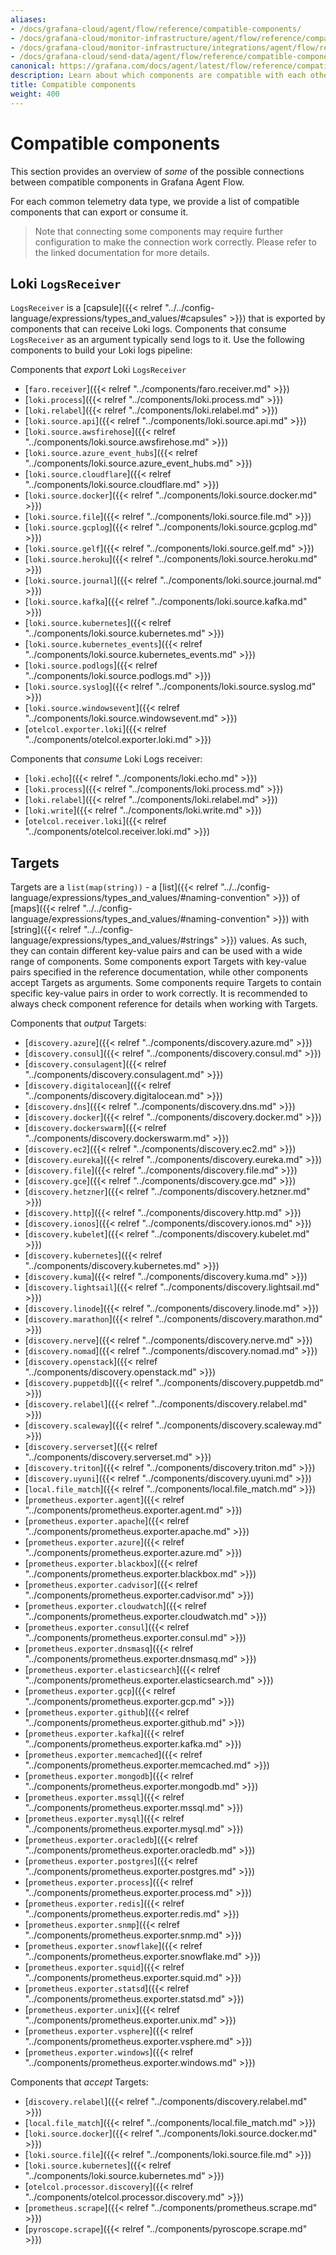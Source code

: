 ```yaml
---
aliases:
- /docs/grafana-cloud/agent/flow/reference/compatible-components/
- /docs/grafana-cloud/monitor-infrastructure/agent/flow/reference/compatible-components/
- /docs/grafana-cloud/monitor-infrastructure/integrations/agent/flow/reference/compatible-components/
- /docs/grafana-cloud/send-data/agent/flow/reference/compatible-components/
canonical: https://grafana.com/docs/agent/latest/flow/reference/compatible-components/
description: Learn about which components are compatible with each other in Grafana Agent Flow
title: Compatible components
weight: 400
---
```


# Compatible components

This section provides an overview of _some_ of the possible connections between 
compatible components in Grafana Agent Flow. 

For each common telemetry data type, we provide a list of compatible components
that can export or consume it.

> Note that connecting some components may require further configuration to make
> the connection work correctly. Please refer to the linked documentation for more
> details.

## Loki `LogsReceiver`

`LogsReceiver` is a [capsule]({{< relref "../../config-language/expressions/types_and_values/#capsules" >}})
that is exported by components that can receive Loki logs. Components that
consume `LogsReceiver` as an argument typically send logs to it. Use the
following components to build your Loki logs pipeline:

Components that _export_ Loki `LogsReceiver`
- [`faro.receiver`]({{< relref "../components/faro.receiver.md" >}})
- [`loki.process`]({{< relref "../components/loki.process.md" >}})
- [`loki.relabel`]({{< relref "../components/loki.relabel.md" >}})
- [`loki.source.api`]({{< relref "../components/loki.source.api.md" >}})
- [`loki.source.awsfirehose`]({{< relref "../components/loki.source.awsfirehose.md" >}})
- [`loki.source.azure_event_hubs`]({{< relref "../components/loki.source.azure_event_hubs.md" >}})
- [`loki.source.cloudflare`]({{< relref "../components/loki.source.cloudflare.md" >}})
- [`loki.source.docker`]({{< relref "../components/loki.source.docker.md" >}})
- [`loki.source.file`]({{< relref "../components/loki.source.file.md" >}})
- [`loki.source.gcplog`]({{< relref "../components/loki.source.gcplog.md" >}})
- [`loki.source.gelf`]({{< relref "../components/loki.source.gelf.md" >}})
- [`loki.source.heroku`]({{< relref "../components/loki.source.heroku.md" >}})
- [`loki.source.journal`]({{< relref "../components/loki.source.journal.md" >}})
- [`loki.source.kafka`]({{< relref "../components/loki.source.kafka.md" >}})
- [`loki.source.kubernetes`]({{< relref "../components/loki.source.kubernetes.md" >}})
- [`loki.source.kubernetes_events`]({{< relref "../components/loki.source.kubernetes_events.md" >}})
- [`loki.source.podlogs`]({{< relref "../components/loki.source.podlogs.md" >}})
- [`loki.source.syslog`]({{< relref "../components/loki.source.syslog.md" >}})
- [`loki.source.windowsevent`]({{< relref "../components/loki.source.windowsevent.md" >}})
- [`otelcol.exporter.loki`]({{< relref "../components/otelcol.exporter.loki.md" >}})


Components that _consume_ Loki Logs receiver:
- [`loki.echo`]({{< relref "../components/loki.echo.md" >}})
- [`loki.process`]({{< relref "../components/loki.process.md" >}})
- [`loki.relabel`]({{< relref "../components/loki.relabel.md" >}})
- [`loki.write`]({{< relref "../components/loki.write.md" >}})
- [`otelcol.receiver.loki`]({{< relref "../components/otelcol.receiver.loki.md" >}})


## Targets

Targets are a `list(map(string))` - a [list]({{< relref "../../config-language/expressions/types_and_values/#naming-convention" >}}) of [maps]({{< relref "../../config-language/expressions/types_and_values/#naming-convention" >}}) with [string]({{< relref "../../config-language/expressions/types_and_values/#strings" >}}) values. As such, 
they can contain different key-value pairs and can be used with a wide range of 
components. Some components export Targets with key-value pairs specified in
the reference documentation, while other components accept Targets as arguments.
Some components require Targets to contain specific key-value pairs in order
to work correctly. It is recommended to always check component reference for 
details when working with Targets.

Components that _output_ Targets:
- [`discovery.azure`]({{< relref "../components/discovery.azure.md" >}})
- [`discovery.consul`]({{< relref "../components/discovery.consul.md" >}})
- [`discovery.consulagent`]({{< relref "../components/discovery.consulagent.md" >}})
- [`discovery.digitalocean`]({{< relref "../components/discovery.digitalocean.md" >}})
- [`discovery.dns`]({{< relref "../components/discovery.dns.md" >}})
- [`discovery.docker`]({{< relref "../components/discovery.docker.md" >}})
- [`discovery.dockerswarm`]({{< relref "../components/discovery.dockerswarm.md" >}})
- [`discovery.ec2`]({{< relref "../components/discovery.ec2.md" >}})
- [`discovery.eureka`]({{< relref "../components/discovery.eureka.md" >}})
- [`discovery.file`]({{< relref "../components/discovery.file.md" >}})
- [`discovery.gce`]({{< relref "../components/discovery.gce.md" >}})
- [`discovery.hetzner`]({{< relref "../components/discovery.hetzner.md" >}})
- [`discovery.http`]({{< relref "../components/discovery.http.md" >}})
- [`discovery.ionos`]({{< relref "../components/discovery.ionos.md" >}})
- [`discovery.kubelet`]({{< relref "../components/discovery.kubelet.md" >}})
- [`discovery.kubernetes`]({{< relref "../components/discovery.kubernetes.md" >}})
- [`discovery.kuma`]({{< relref "../components/discovery.kuma.md" >}})
- [`discovery.lightsail`]({{< relref "../components/discovery.lightsail.md" >}})
- [`discovery.linode`]({{< relref "../components/discovery.linode.md" >}})
- [`discovery.marathon`]({{< relref "../components/discovery.marathon.md" >}})
- [`discovery.nerve`]({{< relref "../components/discovery.nerve.md" >}})
- [`discovery.nomad`]({{< relref "../components/discovery.nomad.md" >}})
- [`discovery.openstack`]({{< relref "../components/discovery.openstack.md" >}})
- [`discovery.puppetdb`]({{< relref "../components/discovery.puppetdb.md" >}})
- [`discovery.relabel`]({{< relref "../components/discovery.relabel.md" >}})
- [`discovery.scaleway`]({{< relref "../components/discovery.scaleway.md" >}})
- [`discovery.serverset`]({{< relref "../components/discovery.serverset.md" >}})
- [`discovery.triton`]({{< relref "../components/discovery.triton.md" >}})
- [`discovery.uyuni`]({{< relref "../components/discovery.uyuni.md" >}})
- [`local.file_match`]({{< relref "../components/local.file_match.md" >}})
- [`prometheus.exporter.agent`]({{< relref "../components/prometheus.exporter.agent.md" >}})
- [`prometheus.exporter.apache`]({{< relref "../components/prometheus.exporter.apache.md" >}})
- [`prometheus.exporter.azure`]({{< relref "../components/prometheus.exporter.azure.md" >}})
- [`prometheus.exporter.blackbox`]({{< relref "../components/prometheus.exporter.blackbox.md" >}})
- [`prometheus.exporter.cadvisor`]({{< relref "../components/prometheus.exporter.cadvisor.md" >}})
- [`prometheus.exporter.cloudwatch`]({{< relref "../components/prometheus.exporter.cloudwatch.md" >}})
- [`prometheus.exporter.consul`]({{< relref "../components/prometheus.exporter.consul.md" >}})
- [`prometheus.exporter.dnsmasq`]({{< relref "../components/prometheus.exporter.dnsmasq.md" >}})
- [`prometheus.exporter.elasticsearch`]({{< relref "../components/prometheus.exporter.elasticsearch.md" >}})
- [`prometheus.exporter.gcp`]({{< relref "../components/prometheus.exporter.gcp.md" >}})
- [`prometheus.exporter.github`]({{< relref "../components/prometheus.exporter.github.md" >}})
- [`prometheus.exporter.kafka`]({{< relref "../components/prometheus.exporter.kafka.md" >}})
- [`prometheus.exporter.memcached`]({{< relref "../components/prometheus.exporter.memcached.md" >}})
- [`prometheus.exporter.mongodb`]({{< relref "../components/prometheus.exporter.mongodb.md" >}})
- [`prometheus.exporter.mssql`]({{< relref "../components/prometheus.exporter.mssql.md" >}})
- [`prometheus.exporter.mysql`]({{< relref "../components/prometheus.exporter.mysql.md" >}})
- [`prometheus.exporter.oracledb`]({{< relref "../components/prometheus.exporter.oracledb.md" >}})
- [`prometheus.exporter.postgres`]({{< relref "../components/prometheus.exporter.postgres.md" >}})
- [`prometheus.exporter.process`]({{< relref "../components/prometheus.exporter.process.md" >}})
- [`prometheus.exporter.redis`]({{< relref "../components/prometheus.exporter.redis.md" >}})
- [`prometheus.exporter.snmp`]({{< relref "../components/prometheus.exporter.snmp.md" >}})
- [`prometheus.exporter.snowflake`]({{< relref "../components/prometheus.exporter.snowflake.md" >}})
- [`prometheus.exporter.squid`]({{< relref "../components/prometheus.exporter.squid.md" >}})
- [`prometheus.exporter.statsd`]({{< relref "../components/prometheus.exporter.statsd.md" >}})
- [`prometheus.exporter.unix`]({{< relref "../components/prometheus.exporter.unix.md" >}})
- [`prometheus.exporter.vsphere`]({{< relref "../components/prometheus.exporter.vsphere.md" >}})
- [`prometheus.exporter.windows`]({{< relref "../components/prometheus.exporter.windows.md" >}})


Components that _accept_ Targets:
- [`discovery.relabel`]({{< relref "../components/discovery.relabel.md" >}})
- [`local.file_match`]({{< relref "../components/local.file_match.md" >}})
- [`loki.source.docker`]({{< relref "../components/loki.source.docker.md" >}})
- [`loki.source.file`]({{< relref "../components/loki.source.file.md" >}})
- [`loki.source.kubernetes`]({{< relref "../components/loki.source.kubernetes.md" >}})
- [`otelcol.processor.discovery`]({{< relref "../components/otelcol.processor.discovery.md" >}})
- [`prometheus.scrape`]({{< relref "../components/prometheus.scrape.md" >}})
- [`pyroscope.scrape`]({{< relref "../components/pyroscope.scrape.md" >}})

